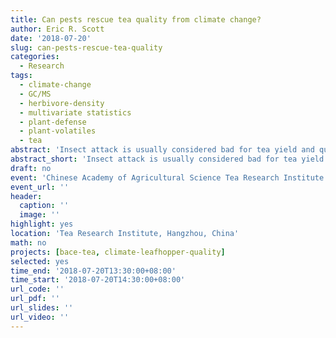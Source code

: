 ```yaml
---
title: Can pests rescue tea quality from climate change?
author: Eric R. Scott
date: '2018-07-20'
slug: can-pests-rescue-tea-quality
categories:
  - Research
tags:
  - climate-change
  - GC/MS
  - herbivore-density
  - multivariate statistics
  - plant-defense
  - plant-volatiles
  - tea
abstract: 'Insect attack is usually considered bad for tea yield and quality.  However, it is well known that plants produce many secondary metabolites in response to insect attack.  Many of these secondary metabolites are important for tea quality, and some tea farmers have begun to take advantage of insects to improve the quality of their tea.  Will this strategy continue to help improve tea quality under climate change, or will climate change change the way tea plants respond to insect herbivory?'
abstract_short: 'Insect attack is usually considered bad for tea yield and quality.  However, it is well known that plants produce many secondary metabolites in response to insect attack.  Many of these secondary metabolites are important for tea quality, and some tea farmers have begun to take advantage of insects to improve the quality of their tea.  Will this strategy continue to help improve tea quality under climate change, or will climate change change the way tea plants respond to insect herbivory?'
draft: no
event: 'Chinese Academy of Agricultural Science Tea Research Institute (TRI CAAS) Seminar Series'
event_url: ''
header:
  caption: ''
  image: ''
highlight: yes
location: 'Tea Research Institute, Hangzhou, China'
math: no
projects: [bace-tea, climate-leafhopper-quality]
selected: yes
time_end: '2018-07-20T13:30:00+08:00'
time_start: '2018-07-20T14:30:00+08:00'
url_code: ''
url_pdf: ''
url_slides: ''
url_video: ''
---
```


